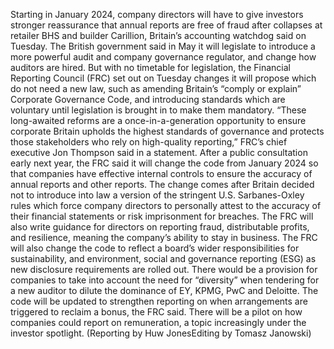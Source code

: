 Starting in January 2024, company directors will have to give investors stronger reassurance that annual reports are free of fraud after collapses at retailer BHS and builder Carillion, Britain’s accounting watchdog said on Tuesday.
The British government said in May it will legislate to introduce a more powerful audit and company governance regulator, and change how auditors are hired.
But with no timetable for legislation, the Financial Reporting Council (FRC) set out on Tuesday changes it will propose which do not need a new law, such as amending Britain’s “comply or explain” Corporate Governance Code, and introducing standards which are voluntary until legislation is brought in to make them mandatory.
“These long-awaited reforms are a once-in-a-generation opportunity to ensure corporate Britain upholds the highest standards of governance and protects those stakeholders who rely on high-quality reporting,” FRC’s chief executive Jon Thompson said in a statement.
After a public consultation early next year, the FRC said it will change the code from January 2024 so that companies have effective internal controls to ensure the accuracy of annual reports and other reports.
The change comes after Britain decided not to introduce into law a version of the stringent U.S. Sarbanes-Oxley rules which force company directors to personally attest to the accuracy of their financial statements or risk imprisonment for breaches.
The FRC will also write guidance for directors on reporting fraud, distributable profits, and resilience, meaning the company’s ability to stay in business.
The FRC will also change the code to reflect a board’s wider responsibilities for sustainability, and environment, social and governance reporting (ESG) as new disclosure requirements are rolled out.
There would be a provision for companies to take into account the need for “diversity” when tendering for a new auditor to dilute the dominance of EY, KPMG, PwC and Deloitte.
The code will be updated to strengthen reporting on when arrangements are triggered to reclaim a bonus, the FRC said.
There will be a pilot on how companies could report on remuneration, a topic increasingly under the investor spotlight.
(Reporting by Huw JonesEditing by Tomasz Janowski)